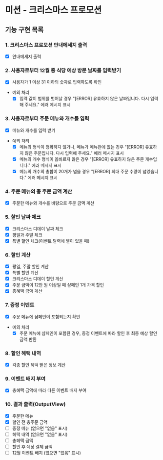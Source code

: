 # 미션 - 크리스마스 프로모션

## 기능 구현 목록

### 1. 크리스마스 프로모션 안내메세지 출력
  - [x] 안내메세지 출력

### 2. 사용자로부터 12월 중 식당 예상 방문 날짜를 입력받기
  - [x] 사용자가 1 이상 31 이하의 숫자로 입력하도록 확인

  - 예외 처리
    - [x] 입력 값이 범위를 벗어날 경우 "[ERROR] 유효하지 않은 날짜입니다. 다시 입력해 주세요." 에러 메시지 표시

### 3. 사용자로부터 주문 메뉴와 개수를 입력
  - [x] 메뉴와 개수를 입력 받기

  - 예외 처리
    - [x] 메뉴의 형식이 정확하지 않거나, 메뉴가 메뉴판에 없는 경우 "[ERROR] 유효하지 않은 주문입니다. 다시 입력해 주세요." 에러 메시지 표시
    - [x] 메뉴의 개수 형식이 옳바르지 않은 경우 "[ERROR] 유효하지 않은 주문 개수입니다." 에러 메시지 표시
    - [x] 메뉴의 개수의 총합이 20개가 넘을 경우 "[ERROR] 최대 주문 수량이 넘었습니다." 에러 메시지 표시

### 4. 주문 메뉴의 총 주문 금액 계산
  - [x] 주문한 메뉴와 개수를 바탕으로 주문 금액 계산

### 5. 할인 날짜 체크
  - [x] 크리스마스 디데이 날짜 체크
  - [x] 평일과 주말 체크
  - [x] 특별 할인 체크(이벤트 달력에 별이 있을 때)

### 6. 할인 계산
  - [x] 평일, 주말 할인 계산
  - [x] 특별 할인 계산
  - [x] 크리스마스 디데이 할인 계산
  - [x] 주문 금액이 12만 원 이상일 때 샴페인 1개 가격 할인
  - [x] 총혜택 금액 계산

### 7. 증정 이벤트
  - [x] 주문 메뉴에 샴페인이 포함되는지 확인

  - 예외 처리
    - [x] 주문 메뉴에 샴페인이 포함된 경우, 증정 이벤트에 따라 할인 후 최종 예상 할인 금액 반환

### 8. 할인 혜택 내역
  - [x] 각종 할인 혜택 받은 정보 계산

### 9. 이벤트 배지 부여
  - [x] 총혜택 금액에 따라 다른 이벤트 배지 부여

### 10. 결과 출력(OutputView)
  - [x] 주문한 메뉴
  - [x] 할인 전 총주문 금액
  - [ ] 증정 메뉴 (없으면 "없음" 표시)
  - [ ] 혜택 내역 (없으면 "없음" 표시)
  - [ ] 총혜택 금액
  - [ ] 할인 후 예상 결제 금액
  - [ ] 12월 이벤트 배지 (없으면 "없음" 표시)